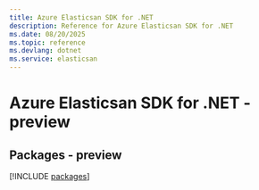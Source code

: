 ```yaml
---
title: Azure Elasticsan SDK for .NET
description: Reference for Azure Elasticsan SDK for .NET
ms.date: 08/20/2025
ms.topic: reference
ms.devlang: dotnet
ms.service: elasticsan
---
```

# Azure Elasticsan SDK for .NET - preview
## Packages - preview
[!INCLUDE [packages](elasticsan-index.md)]